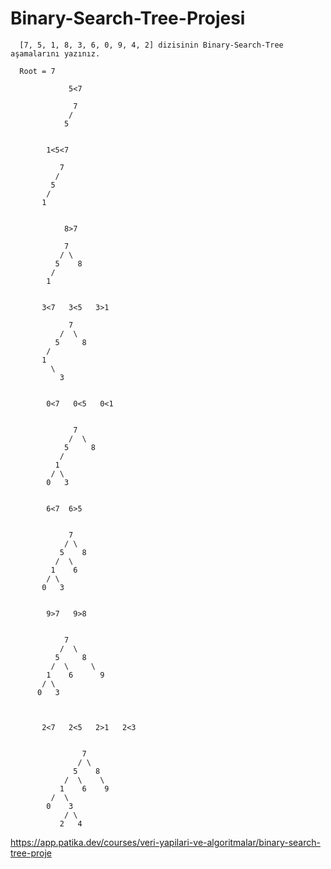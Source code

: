 # Binary-Search-Tree-Projesi

      [7, 5, 1, 8, 3, 6, 0, 9, 4, 2] dizisinin Binary-Search-Tree aşamalarını yazınız.

      Root = 7

                 5<7

                  7
                 /
                5
    
    
            1<5<7

               7
              /
             5
            /
           1
  
  
                8>7

                7
               / \
              5    8
             /
            1
  
  
           3<7   3<5   3>1

                 7
               /  \
              5     8
            /
           1
             \
               3
  
  
            0<7   0<5   0<1


                  7
                 /  \
                5     8
               /   
              1      
             / \
            0   3
 
 
            6<7  6>5
 
 
                 7
                / \
               5    8
              /  \       
             1    6       
            / \
           0   3
  
  
            9>7   9>8


                7
               /  \
              5     8
             /  \     \
            1    6      9
           / \
          0   3
  
  
  
           2<7   2<5   2>1   2<3


                    7
                   / \
                  5    8
                /  \    \
               1    6    9
             /  \
            0    3
                / \
               2   4
    
  
  
  
 https://app.patika.dev/courses/veri-yapilari-ve-algoritmalar/binary-search-tree-proje
